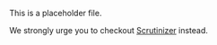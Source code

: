 This is a placeholder file.

We strongly urge you to checkout [Scrutinizer](https://github.com/balena-io-modules/scrutinizer) instead.
